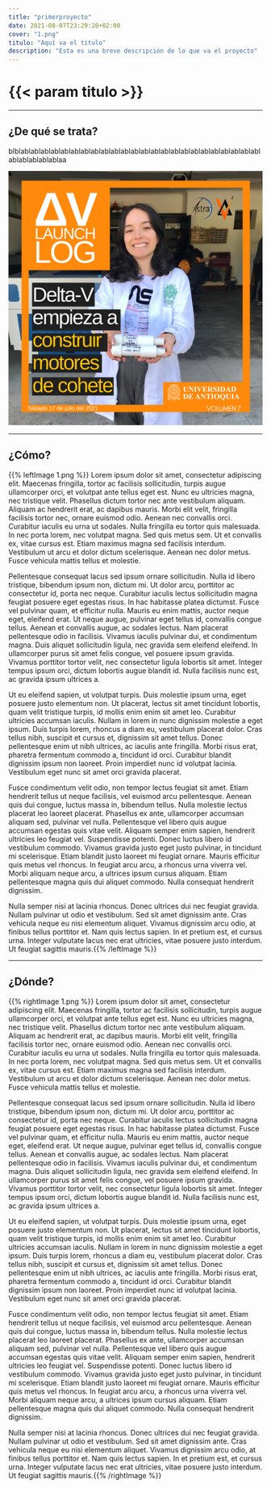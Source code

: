 ```yaml
---
title: "primerproyecto"
date: 2021-08-07T23:29:28+02:00
cover: "1.png"
titulo: "Aquí va el título"
description: "Esta es una breve descripción de lo que va el proyecto"
---
```

# {{< param titulo >}} 

***

## ¿De qué se trata?

blblablablablablablablablablablablablablablablablablablablablablablablablablablablablablablaa

![Imagen de ejemplo](1.png)



***

## ¿Cómo?
{{% leftImage 1.png %}}
Lorem ipsum dolor sit amet, consectetur adipiscing elit. Maecenas fringilla, tortor ac facilisis sollicitudin, turpis augue ullamcorper orci, et volutpat ante tellus eget est. Nunc eu ultricies magna, nec tristique velit. Phasellus dictum tortor nec ante vestibulum aliquam. Aliquam ac hendrerit erat, ac dapibus mauris. Morbi elit velit, fringilla facilisis tortor nec, ornare euismod odio. Aenean nec convallis orci. Curabitur iaculis eu urna ut sodales. Nulla fringilla eu tortor quis malesuada. In nec porta lorem, nec volutpat magna. Sed quis metus sem. Ut et convallis ex, vitae cursus est. Etiam maximus magna sed facilisis interdum. Vestibulum ut arcu et dolor dictum scelerisque. Aenean nec dolor metus. Fusce vehicula mattis tellus et molestie.

Pellentesque consequat lacus sed ipsum ornare sollicitudin. Nulla id libero tristique, bibendum ipsum non, dictum mi. Ut dolor arcu, porttitor ac consectetur id, porta nec neque. Curabitur iaculis lectus sollicitudin magna feugiat posuere eget egestas risus. In hac habitasse platea dictumst. Fusce vel pulvinar quam, et efficitur nulla. Mauris eu enim mattis, auctor neque eget, eleifend erat. Ut neque augue, pulvinar eget tellus id, convallis congue tellus. Aenean et convallis augue, ac sodales lectus. Nam placerat pellentesque odio in facilisis. Vivamus iaculis pulvinar dui, et condimentum magna. Duis aliquet sollicitudin ligula, nec gravida sem eleifend eleifend. In ullamcorper purus sit amet felis congue, vel posuere ipsum gravida. Vivamus porttitor tortor velit, nec consectetur ligula lobortis sit amet. Integer tempus ipsum orci, dictum lobortis augue blandit id. Nulla facilisis nunc est, ac gravida ipsum ultrices a.

Ut eu eleifend sapien, ut volutpat turpis. Duis molestie ipsum urna, eget posuere justo elementum non. Ut placerat, lectus sit amet tincidunt lobortis, quam velit tristique turpis, id mollis enim enim sit amet leo. Curabitur ultricies accumsan iaculis. Nullam in lorem in nunc dignissim molestie a eget ipsum. Duis turpis lorem, rhoncus a diam eu, vestibulum placerat dolor. Cras tellus nibh, suscipit et cursus et, dignissim sit amet tellus. Donec pellentesque enim ut nibh ultrices, ac iaculis ante fringilla. Morbi risus erat, pharetra fermentum commodo a, tincidunt id orci. Curabitur blandit dignissim ipsum non laoreet. Proin imperdiet nunc id volutpat lacinia. Vestibulum eget nunc sit amet orci gravida placerat.

Fusce condimentum velit odio, non tempor lectus feugiat sit amet. Etiam hendrerit tellus ut neque facilisis, vel euismod arcu pellentesque. Aenean quis dui congue, luctus massa in, bibendum tellus. Nulla molestie lectus placerat leo laoreet placerat. Phasellus ex ante, ullamcorper accumsan aliquam sed, pulvinar vel nulla. Pellentesque vel libero quis augue accumsan egestas quis vitae velit. Aliquam semper enim sapien, hendrerit ultricies leo feugiat vel. Suspendisse potenti. Donec luctus libero id vestibulum commodo. Vivamus gravida justo eget justo pulvinar, in tincidunt mi scelerisque. Etiam blandit justo laoreet mi feugiat ornare. Mauris efficitur quis metus vel rhoncus. In feugiat arcu arcu, a rhoncus urna viverra vel. Morbi aliquam neque arcu, a ultrices ipsum cursus aliquam. Etiam pellentesque magna quis dui aliquet commodo. Nulla consequat hendrerit dignissim.

Nulla semper nisi at lacinia rhoncus. Donec ultrices dui nec feugiat gravida. Nullam pulvinar ut odio et vestibulum. Sed sit amet dignissim ante. Cras vehicula neque eu nisi elementum aliquet. Vivamus dignissim arcu odio, at finibus tellus porttitor et. Nam quis lectus sapien. In et pretium est, et cursus urna. Integer vulputate lacus nec erat ultricies, vitae posuere justo interdum. Ut feugiat sagittis mauris.{{% /leftImage %}}

***

## ¿Dónde?

{{% rightImage 1.png %}}
Lorem ipsum dolor sit amet, consectetur adipiscing elit. Maecenas fringilla, tortor ac facilisis sollicitudin, turpis augue ullamcorper orci, et volutpat ante tellus eget est. Nunc eu ultricies magna, nec tristique velit. Phasellus dictum tortor nec ante vestibulum aliquam. Aliquam ac hendrerit erat, ac dapibus mauris. Morbi elit velit, fringilla facilisis tortor nec, ornare euismod odio. Aenean nec convallis orci. Curabitur iaculis eu urna ut sodales. Nulla fringilla eu tortor quis malesuada. In nec porta lorem, nec volutpat magna. Sed quis metus sem. Ut et convallis ex, vitae cursus est. Etiam maximus magna sed facilisis interdum. Vestibulum ut arcu et dolor dictum scelerisque. Aenean nec dolor metus. Fusce vehicula mattis tellus et molestie.

Pellentesque consequat lacus sed ipsum ornare sollicitudin. Nulla id libero tristique, bibendum ipsum non, dictum mi. Ut dolor arcu, porttitor ac consectetur id, porta nec neque. Curabitur iaculis lectus sollicitudin magna feugiat posuere eget egestas risus. In hac habitasse platea dictumst. Fusce vel pulvinar quam, et efficitur nulla. Mauris eu enim mattis, auctor neque eget, eleifend erat. Ut neque augue, pulvinar eget tellus id, convallis congue tellus. Aenean et convallis augue, ac sodales lectus. Nam placerat pellentesque odio in facilisis. Vivamus iaculis pulvinar dui, et condimentum magna. Duis aliquet sollicitudin ligula, nec gravida sem eleifend eleifend. In ullamcorper purus sit amet felis congue, vel posuere ipsum gravida. Vivamus porttitor tortor velit, nec consectetur ligula lobortis sit amet. Integer tempus ipsum orci, dictum lobortis augue blandit id. Nulla facilisis nunc est, ac gravida ipsum ultrices a.

Ut eu eleifend sapien, ut volutpat turpis. Duis molestie ipsum urna, eget posuere justo elementum non. Ut placerat, lectus sit amet tincidunt lobortis, quam velit tristique turpis, id mollis enim enim sit amet leo. Curabitur ultricies accumsan iaculis. Nullam in lorem in nunc dignissim molestie a eget ipsum. Duis turpis lorem, rhoncus a diam eu, vestibulum placerat dolor. Cras tellus nibh, suscipit et cursus et, dignissim sit amet tellus. Donec pellentesque enim ut nibh ultrices, ac iaculis ante fringilla. Morbi risus erat, pharetra fermentum commodo a, tincidunt id orci. Curabitur blandit dignissim ipsum non laoreet. Proin imperdiet nunc id volutpat lacinia. Vestibulum eget nunc sit amet orci gravida placerat.

Fusce condimentum velit odio, non tempor lectus feugiat sit amet. Etiam hendrerit tellus ut neque facilisis, vel euismod arcu pellentesque. Aenean quis dui congue, luctus massa in, bibendum tellus. Nulla molestie lectus placerat leo laoreet placerat. Phasellus ex ante, ullamcorper accumsan aliquam sed, pulvinar vel nulla. Pellentesque vel libero quis augue accumsan egestas quis vitae velit. Aliquam semper enim sapien, hendrerit ultricies leo feugiat vel. Suspendisse potenti. Donec luctus libero id vestibulum commodo. Vivamus gravida justo eget justo pulvinar, in tincidunt mi scelerisque. Etiam blandit justo laoreet mi feugiat ornare. Mauris efficitur quis metus vel rhoncus. In feugiat arcu arcu, a rhoncus urna viverra vel. Morbi aliquam neque arcu, a ultrices ipsum cursus aliquam. Etiam pellentesque magna quis dui aliquet commodo. Nulla consequat hendrerit dignissim.

Nulla semper nisi at lacinia rhoncus. Donec ultrices dui nec feugiat gravida. Nullam pulvinar ut odio et vestibulum. Sed sit amet dignissim ante. Cras vehicula neque eu nisi elementum aliquet. Vivamus dignissim arcu odio, at finibus tellus porttitor et. Nam quis lectus sapien. In et pretium est, et cursus urna. Integer vulputate lacus nec erat ultricies, vitae posuere justo interdum. Ut feugiat sagittis mauris.{{% /rightImage %}}







